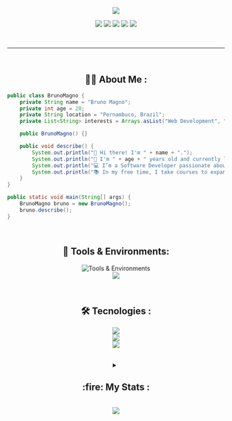 <!--- <div align="center" text-align="center">
  [![Typing SVG](https://readme-typing-svg.demolab.com/?font=Fira+Code&weight=600&size=30&pause=100&color=007BFF&center=true&vCenter=true&lines=Hi+There!+%F0%9F%91%8B%2C;Want+a+coffee☕?)](https://git.io/typing-svg) 
</div>

<div align="center">
  <img src="https://tokenizedhq.com/wp-content/uploads/2022/08/4-aesthetic-anime-discord-banner-gif-eye-closeup.gif" width="500" height="130" align="center"/>
 <p></p> --->
 
 
<div align="center" text-align="center">
    <img src="https://capsule-render.vercel.app/api?type=rounded&height=200&color=gradient&text=Bruno%20Magno&reversal=false">
</div> 

<p align="center">
  <a href="https://github.com/brunoliratm"><img src="https://img.shields.io/badge/Github-0d1117?style=for-the-badge&logo=github&logoColor=white" /></a>
  <a href="https://discord.com/users/1075127178171269211"><img src="https://img.shields.io/badge/Discord-0d1117?style=for-the-badge&logo=discord&logoColor=white" /></a>
  <a href="https://www.linkedin.com/in/brunomagnotm/"><img src="https://img.shields.io/badge/linkedin-0d1117?style=for-the-badge&logo=linkedin&logoColor=white" /></a>
  <a href="https://xdaforums.com/m/brunoliratm.9987656/#recent-content"><img src="https://img.shields.io/badge/xdadevelopers-0d1117?style=for-the-badge&logo=xdadevelopers&logoColor=white" /></a>
  <a href="https://brunoliratm.github.io/portfolio-brunomagno/"><img src="https://img.shields.io/badge/portfolio-0d1117?style=for-the-badge&logo=vercel&logoColor=white" /></a>

  </p>

</div>

</br>

---
</br>
<div align="center">

## :man_technologist: About Me :

</div>

```java
public class BrunoMagno {
    private String name = "Bruno Magno";
    private int age = 20;
    private String location = "Pernambuco, Brazil";
    private List<String> interests = Arrays.asList("Web Development", "Android Development", "Backend Applications");

    public BrunoMagno() {}

    public void describe() {
        System.out.println("👋 Hi there! I'm " + name + ".");
        System.out.println("🎂 I'm " + age + " years old and currently living in " + location + ".");
        System.out.println("💻 I’m a Software Developer passionate about " + String.join(", ", interests) + ".");
        System.out.println("📚 In my free time, I take courses to expand my knowledge and skills.");
    }
}

public static void main(String[] args) {
    BrunoMagno bruno = new BrunoMagno();
    bruno.describe();
}

```

</br>



<div align="center">

   ## :toolbox: Tools & Environments:

  <img src="https://skill-icons-v2.vercel.app/api/icons?i=ubuntu,windows,vscode,idea,figma,github,git&theme=dark" alt="Tools & Environments" /><br>
  <img src="https://skill-icons-v2.vercel.app/api/icons?i=androidstudio,gcp,insomnia,postman,npm,nodejs&theme=dark" />

</div>
</br>
<div align="center">

   ## :hammer_and_wrench: Tecnologies :

  <img src="https://skill-icons-v2.vercel.app/api/icons?i=python,java,c,spring,maven,angular&theme=dark" /><br>
  <img src="https://skill-icons-v2.vercel.app/api/icons?i=typescript,markdown,html,css,javascript,bootstrap&theme=dark" /><br>
  <img src="https://skill-icons-v2.vercel.app/api/icons?i=sass,mysql&theme=dark" />

</div>

</br>

<div align="center">

<details>
    <summary><h2> :fire: My Stats :</h2></summary>
    <figure>
        <img src="https://github-readme-stats.vercel.app/api?username=brunoliratm&hide_border=true&theme=transparent" />
        <img src="https://github-readme-stats.vercel.app/api/top-langs/?username=brunoliratm&langs_count=8&layout=compact&hide_border=true&theme=transparent" />
    </figure>
</details>

<br>

<img src="https://capsule-render.vercel.app/api?type=waving&height=150&color=gradient&reversal=false&section=footer">
